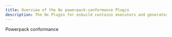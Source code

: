 ```yaml
---
title: Overview of the Nx powerpack-conformance Plugin
description: The Nx Plugin for esbuild contains executors and generators that support building applications using esbuild. This page also explains how to configure esbuild on your Nx workspace.
---
```


Powerpack conformance
